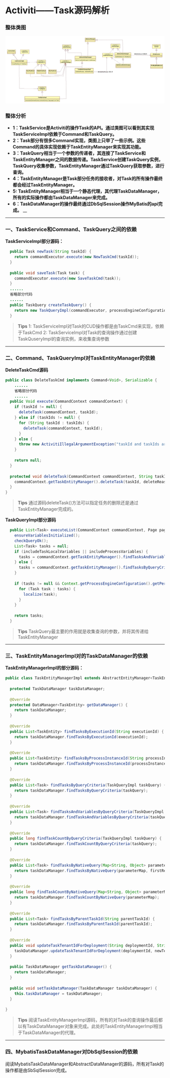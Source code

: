 # Activiti——Task源码解析

### 整体类图
![](../img/activiti-task-class-2017-12-04.jpg)

### 整体分析
* __1：TaskService是Activiti的操作Task的API。通过类图可以看到其实现TaskServiceImpl依赖于Command和TaskQuery。__
* __2：Task部分有很多Command实现，类图上只举了一些示例。这些Command的具体实现依赖于TaskEntityManager来实现其功能。__
* __3：TaskQuery相当于一个参数的传递者，其连接了TaskService和TaskEntityManager之间的数据传递。TaskService创建TaskQuery实例，TaskQuery收集参数，TaskEntityManager通过TaskQuery获取参数，进行查询。__
* __4：TaskEntityManager是Task部分任务的接收者，对Task的所有操作最终都会经过TaskEntityManager。__
* __5: TaskEntityManager相当于一个静态代理，其代理TaskDataManager，所有的实际操作都由TaskDataManager来完成。__
* __6：TaskDataManager的操作最终通过DbSqlSession操作MyBatis的api完成。__
__
- - -

### 一、TaskService和Command、TaskQuery之间的依赖

**TaskServiceImpl部分源码：**
```java
  public Task newTask(String taskId) {
    return commandExecutor.execute(new NewTaskCmd(taskId));
  }

  public void saveTask(Task task) {
    commandExecutor.execute(new SaveTaskCmd(task));
  }
  ......
  省略部分代码
  ......
  public TaskQuery createTaskQuery() {
    return new TaskQueryImpl(commandExecutor, processEngineConfiguration.getDatabaseType());
  }
```
>**Tips**
>1: TaskServiceImpl对Task的CUD操作都是由TaskCmd来实现，依赖于TaskCmd
>2: TaskServiceImpl对Task的查询操作通过创建TaskQuseryImpl的查询实例，来收集查询参数
- - -

### 二、Command、TaskQueryImpl对TaskEntityManager的依赖

**DeleteTaskCmd源码**
```java
public class DeleteTaskCmd implements Command<Void>, Serializable {
    ......
    省略部分代码
    ......
  public Void execute(CommandContext commandContext) {
    if (taskId != null) {
      deleteTask(commandContext, taskId);
    } else if (taskIds != null) {
      for (String taskId : taskIds) {
        deleteTask(commandContext, taskId);
      }
    } else {
      throw new ActivitiIllegalArgumentException("taskId and taskIds are null");
    }

    return null;
  }

  protected void deleteTask(CommandContext commandContext, String taskId) {
    commandContext.getTaskEntityManager().deleteTask(taskId, deleteReason, cascade);
  }
}
```
>**Tips**
>通过源码deleteTask()方法可以指定任务的删除还是通过TaskEntityManager完成的。

**TaskQueryImpl部分源码**
```java
  public List<Task> executeList(CommandContext commandContext, Page page) {
    ensureVariablesInitialized();
    checkQueryOk();
    List<Task> tasks = null;
    if (includeTaskLocalVariables || includeProcessVariables) {
      tasks = commandContext.getTaskEntityManager().findTasksAndVariablesByQueryCriteria(this);
    } else {
      tasks = commandContext.getTaskEntityManager().findTasksByQueryCriteria(this);
    }

    if (tasks != null && Context.getProcessEngineConfiguration().getPerformanceSettings().isEnableLocalization()) {
      for (Task task : tasks) {
        localize(task);
      }
    }

    return tasks;
  }
```
>**Tips**
>TaskQuery最主要的作用就是收集查询的参数，并将其传递给TaskEntityManager

- - -

### 三、TaskEntityManagerImpl对的TaskDataManager的依赖

**TaskEntityManagerImpl的部分源码：**
```java
public class TaskEntityManagerImpl extends AbstractEntityManager<TaskEntity> implements TaskEntityManager {

  protected TaskDataManager taskDataManager;

  @Override
  protected DataManager<TaskEntity> getDataManager() {
    return taskDataManager;
  }

  @Override
  public List<TaskEntity> findTasksByExecutionId(String executionId) {
    return taskDataManager.findTasksByExecutionId(executionId);
  }

  @Override
  public List<TaskEntity> findTasksByProcessInstanceId(String processInstanceId) {
    return taskDataManager.findTasksByProcessInstanceId(processInstanceId);
  }

  @Override
  public List<Task> findTasksByQueryCriteria(TaskQueryImpl taskQuery) {
    return taskDataManager.findTasksByQueryCriteria(taskQuery);
  }

  @Override
  public List<Task> findTasksAndVariablesByQueryCriteria(TaskQueryImpl taskQuery) {
    return taskDataManager.findTasksAndVariablesByQueryCriteria(taskQuery);
  }

  @Override
  public long findTaskCountByQueryCriteria(TaskQueryImpl taskQuery) {
    return taskDataManager.findTaskCountByQueryCriteria(taskQuery);
  }

  @Override
  public List<Task> findTasksByNativeQuery(Map<String, Object> parameterMap, int firstResult, int maxResults) {
    return taskDataManager.findTasksByNativeQuery(parameterMap, firstResult, maxResults);
  }

  @Override
  public long findTaskCountByNativeQuery(Map<String, Object> parameterMap) {
    return taskDataManager.findTaskCountByNativeQuery(parameterMap);
  }

  @Override
  public List<Task> findTasksByParentTaskId(String parentTaskId) {
    return taskDataManager.findTasksByParentTaskId(parentTaskId);
  }

  @Override
  public void updateTaskTenantIdForDeployment(String deploymentId, String newTenantId) {
    taskDataManager.updateTaskTenantIdForDeployment(deploymentId, newTenantId);
  }

  public TaskDataManager getTaskDataManager() {
    return taskDataManager;
  }

  public void setTaskDataManager(TaskDataManager taskDataManager) {
    this.taskDataManager = taskDataManager;
  }

}
```
>**Tips**
>阅读TaskEntityManagerImpl源码，所有的对Task的查询操作最后都以有TaskDataManager对象来完成。此处的TaskEntityManagerImpl相当于TaskDataManager的代理。

- - -

### 四、MybatisTaskDataManager对DbSqlSession的依赖
阅读MybatisTaskDataManager和AbstractDataManager的源码，所有对Task的操作都是由SbSqlSession完成。
